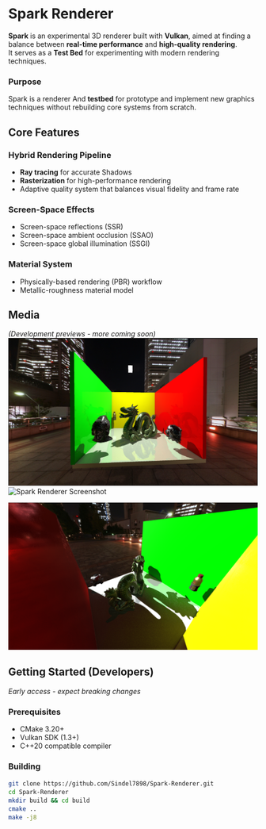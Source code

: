 # Spark Renderer

**Spark** is an experimental 3D renderer built with **Vulkan**, aimed at finding a balance between **real-time performance** and **high-quality rendering**.  
It serves as a **Test Bed** for experimenting with modern rendering techniques.  

### Purpose
Spark is a renderer And **testbed** for prototype and implement new graphics techniques without rebuilding core systems from scratch.  

## Core Features

### Hybrid Rendering Pipeline
- **Ray tracing** for accurate Shadows
- **Rasterization** for high-performance rendering
- Adaptive quality system that balances visual fidelity and frame rate

### Screen-Space Effects
- Screen-space reflections (SSR)
- Screen-space ambient occlusion (SSAO)
- Screen-space global illumination (SSGI)

### Material System
- Physically-based rendering (PBR) workflow
- Metallic-roughness material model

## Media

*(Development previews - more coming soon)*  
![Spark Renderer Screenshot](https://github.com/Sindel7898/Spark-Renderer/blob/69d2235af25262cd5fdce4980d19623217c82c05/GitHub%20Doc/Screenshot%202025-08-23%20151346.png)
![Spark Renderer Screenshot](https://github.com/Sindel7898/Spark-Renderer/blob/926eeacfbb102ac143b3ba1204b9a3b3fcac583b/GitHub%20Doc/Screenshot%202025-09-01%20010047.png)

![GI Screenshot](https://github.com/Sindel7898/Spark-Renderer/blob/69d2235af25262cd5fdce4980d19623217c82c05/GitHub%20Doc/Screenshot%202025-08-23%20010645.png)


## Getting Started (Developers)

*Early access - expect breaking changes*

### Prerequisites
- CMake 3.20+
- Vulkan SDK (1.3+)
- C++20 compatible compiler

### Building
```bash
git clone https://github.com/Sindel7898/Spark-Renderer.git
cd Spark-Renderer
mkdir build && cd build
cmake ..
make -j8

